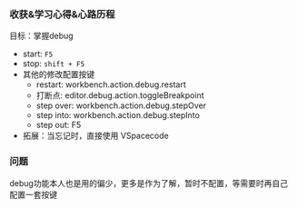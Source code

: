 ### 收获&学习心得&心路历程

目标：掌握debug

- start: `F5`
- stop: `shift + F5`
- 其他的修改配置按键
  - restart: workbench.action.debug.restart
  - 打断点: editor.debug.action.toggleBreakpoint
  - step over: workbench.action.debug.stepOver
  - step into: workbench.action.debug.stepInto
  - step out: F5
- 拓展：当忘记时，直接使用 VSpacecode

### 问题

debug功能本人也是用的偏少，更多是作为了解，暂时不配置，等需要时再自己配置一套按键

